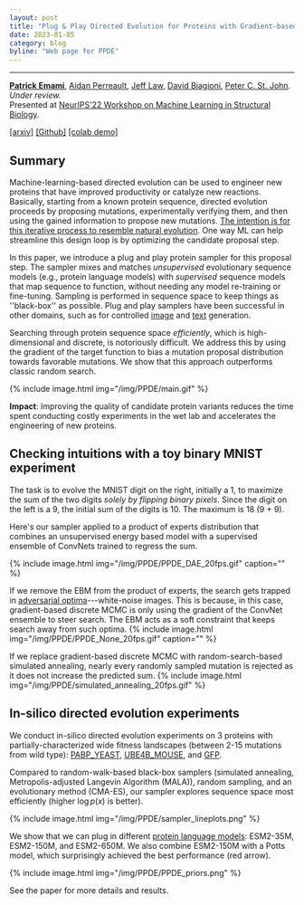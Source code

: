 ```yaml
---
layout: post
title: "Plug & Play Directed Evolution for Proteins with Gradient-based Discrete MCMC"
date: 2023-01-05
category: blog
byline: "Web page for PPDE"
---
```


<script type="text/javascript" async
  src="https://cdn.mathjax.org/mathjax/latest/MathJax.js?config=TeX-MML-AM_CHTML">
</script>

<script type="text/x-mathjax-config">
MathJax.Hub.Config({
  TeX: { equationNumbers: { autoNumber: "AMS" } },
  tex2jax: {inlineMath: [['$','$'], ['\\(','\\)']]}
});
</script>

---
[**Patrick Emami**](https://pemami4911.github.io), [Aidan Perreault](https://dblp.org/pid/230/7966.html), [Jeff Law](https://scholar.google.com/citations?user=N4r7gmAAAAAJ&hl=en&oi=ao), [David Biagioni](https://scholar.google.com/citations?user=971GyxQAAAAJ&hl=en&oi=sra), [Peter C. St. John](https://pcstj.com/cv/). *Under review.*  
Presented at [NeurIPS'22 Workshop on Machine Learning in Structural Biology](https://www.mlsb.io/).

[[arxiv]](https://arxiv.org/abs/2212.09925) [[Github]](https://github.com/pemami4911/ppde) [[colab demo]](https://colab.research.google.com/drive/1s3heukQga1ShfxrAMRxNtZFfSwu_D_m7?usp=sharing)


## Summary

Machine-learning-based directed evolution can be used to engineer new proteins that have improved productivity or catalyze new reactions. Basically, starting from a known protein sequence, directed evolution proceeds by proposing mutations, experimentally verifying them, and then using the gained information to propose new mutations. [The intention is for this iterative process to resemble natural evolution](http://www.cheme.caltech.edu/groups/fha/old_website_2011_06_08/Arnold_ACR_1998.pdf). One way ML can help streamline this design loop is by optimizing the candidate proposal step.

In this paper, we introduce a plug and play protein sampler for this proposal step. The sampler mixes and matches *unsupervised* evolutionary sequence models (e.g., protein language models) with *supervised* sequence models that map sequence to function, without needing any model re-training or fine-tuning. Sampling is performed in sequence space to keep things as ''black-box'' as possible. Plug and play samplers have been successful in other domains, such as for controlled [image](https://openaccess.thecvf.com/content_cvpr_2017/html/Nguyen_Plug__Play_CVPR_2017_paper.html) and [text](https://arxiv.org/abs/1912.02164) generation.

Searching through protein sequence space *efficiently*, which is high-dimensional and discrete, is notoriously difficult. We address this by using the gradient of the target function to bias a mutation proposal distribution towards favorable mutations. We show that this approach outperforms classic random search.

{%
    include image.html
    img="/img/PPDE/main.gif"
%}

**Impact**: Improving the quality of candidate protein variants reduces the time spent conducting costly experiments in the wet lab and accelerates the engineering of new proteins.

## Checking intuitions with a toy binary MNIST experiment

The task is to evolve the MNIST digit on the right, initially a 1, to maximize the sum of the two digits *solely by flipping binary pixels*. Since the digit on the left is a 9, the initial sum of the digits is 10. The maximum is 18 (9 + 9).

Here's our sampler applied to a product of experts distribution that combines an unsupervised energy based model with a supervised ensemble of ConvNets trained to regress the sum.

{%
    include image.html
    img="/img/PPDE/PPDE_DAE_20fps.gif"
    caption=""
%}

If we remove the EBM from the product of experts, the search gets trapped in [adversarial optima](https://arxiv.org/abs/1312.6199)---white-noise images. This is because, in this case, gradient-based discrete MCMC is only using the gradient of the ConvNet ensemble to steer search. The EBM acts as a soft constraint that keeps search away from such optima.
{%
    include image.html
    img="/img/PPDE/PPDE_None_20fps.gif"
    caption=""
%}

If we replace gradient-based discrete MCMC with random-search-based simulated annealing, nearly every randomly sampled mutation is rejected as it does not increase the predicted sum.
{%
    include image.html
    img="/img/PPDE/simulated_annealing_20fps.gif"
%}

## In-silico directed evolution experiments

We conduct in-silico directed evolution experiments on 3 proteins with partially-characterized wide fitness landscapes (between 2-15 mutations from wild type): [PABP_YEAST](https://www.uniprot.org/uniprot/P04147), [UBE4B_MOUSE](https://www.uniprot.org/uniprotkb/Q9ES00/entry), and [GFP](https://www.uniprot.org/uniprotkb/P42212/entry).

Compared to random-walk-based black-box samplers (simulated annealing, Metropolis-adjusted Langevin Algorithm (MALA)), random sampling, and an evolutionary method (CMA-ES), our sampler explores sequence space most efficiently (higher $\log p(x)$ is better).

{%
    include image.html
    img="/img/PPDE/sampler_lineplots.png"
%}

We show that we can plug in different [protein language models](https://www.biorxiv.org/content/10.1101/2022.07.20.500902v3): ESM2-35M, ESM2-150M, and ESM2-650M. We also combine ESM2-150M with a Potts model, which surprisingly achieved the best performance (red arrow).

{%
    include image.html
    img="/img/PPDE/PPDE_priors.png"
%}

See the paper for more details and results.
